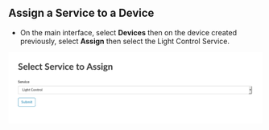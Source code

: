 ## Assign a Service to a Device

- On the main interface, select **Devices** then on the device created previously, select **Assign** then select the Light Control Service.

![](img/walkthrough/17.png)

